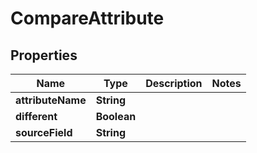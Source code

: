 
# CompareAttribute

## Properties
Name | Type | Description | Notes
------------ | ------------- | ------------- | -------------
**attributeName** | **String** |  | 
**different** | **Boolean** |  | 
**sourceField** | **String** |  | 



